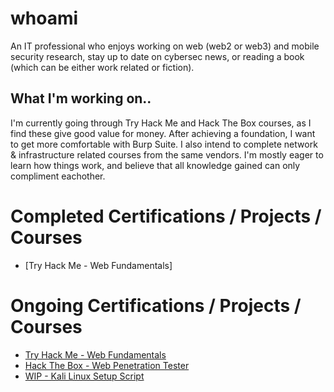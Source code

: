 # whoami
An IT professional who enjoys working on web (web2 or web3) and mobile security research, stay up to date on cybersec news, or reading a book (which can be either work related or fiction).

## What I'm working on.. 
I'm currently going through Try Hack Me and Hack The Box courses, as I find these give good value for money. 
After achieving a foundation, I want to get more comfortable with Burp Suite.
I also intend to complete network & infrastructure related courses from the same vendors. 
I'm mostly eager to learn how things work, and believe that all knowledge gained can only compliment eachother.

# Completed Certifications / Projects / Courses
- [Try Hack Me - Web Fundamentals]

# Ongoing Certifications / Projects / Courses
- [Try Hack Me - Web Fundamentals](https://tryhackme.com/path/outline/web)
- [Hack The Box - Web Penetration Tester](https://academy.hackthebox.com/path/preview/web-penetration-tester)
- [WIP - Kali Linux Setup Script](https://github.com/404Future/Penetration-Testing/blob/main/kali_setup.sh)

<!--
# Skills / Tools
- Bash Scripting
- Kali Linux
-->
